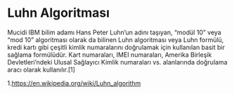 # Luhn Algoritması
Mucidi IBM bilim adamı Hans Peter Luhn’un adını taşıyan, “modül 10” veya “mod 10” algoritması olarak da bilinen Luhn algoritması veya Luhn formülü, kredi kartı gibi çeşitli kimlik numaralarını doğrulamak için kullanılan basit bir sağlama formülüdür. Kart numaraları, IMEI numaraları, Amerika Birleşik Devletleri’ndeki Ulusal Sağlayıcı Kimlik numaraları vs. alanlarında doğrulama aracı olarak kullanılır.[1]

1.https://en.wikipedia.org/wiki/Luhn_algorithm


